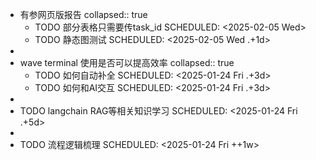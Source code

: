- 有参网页版报告
  collapsed:: true
	- TODO 部分表格只需要传task_id
	  SCHEDULED: <2025-02-05 Wed>
	- TODO 静态图测试
	  SCHEDULED: <2025-02-05 Wed .+1d>
-
- wave terminal 使用是否可以提高效率
  collapsed:: true
	- TODO 如何自动补全
	  SCHEDULED: <2025-01-24 Fri .+3d>
	- TODO 如何和AI交互
	  SCHEDULED: <2025-01-24 Fri .+3d>
-
- TODO langchain  RAG等相关知识学习
  SCHEDULED: <2025-01-24 Fri .+5d>
-
- TODO 流程逻辑梳理
  SCHEDULED: <2025-01-24 Fri ++1w>
